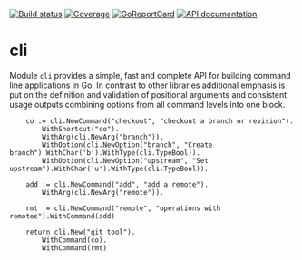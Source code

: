 [![Build status][buildimage]][build] [![Coverage][codecovimage]][codecov] [![GoReportCard][cardimage]][card] [![API documentation][docsimage]][docs]

# cli

Module `cli` provides a simple, fast and complete API for building command line applications in Go.
In contrast to other libraries additional emphasis is put on the definition and validation of
positional arguments and consistent usage outputs combining options from all command levels into
one block.

```
	co := cli.NewCommand("checkout", "checkout a branch or revision").
		WithShortcut("co").
		WithArg(cli.NewArg("branch")).
		WithOption(cli.NewOption("branch", "Create branch").WithChar('b').WithType(cli.TypeBool)).
		WithOption(cli.NewOption("upstream", "Set upstream").WithChar('u').WithType(cli.TypeBool)).

	add := cli.NewCommand("add", "add a remote").
		WithArg(cli.NewArg("remote")).

	rmt := cli.NewCommand("remote", "operations with remotes").WithCommand(add)

	return cli.New("git tool").
		WithCommand(co).
		WithCommand(rmt)
```

[docs]: https://godoc.org/github.com/silvertern/cli
[docsimage]: http://img.shields.io/badge/godoc-reference-blue.svg?style=flat

[build]: https://travis-ci.org/silvertern/cli
[buildimage]: https://travis-ci.org/silvertern/cli.svg?branch=master

[codecov]: https://codecov.io/github.com/silvertern/cli?branch=master
[codecovimage]: https://codecov.io/github.com/silvertern/cli/coverage.svg?branch=master

[card]: https://goreportcard.com/report/github.com/silvertern/cli
[cardimage]: https://goreportcard.com/badge/github.com/silvertern/cli
